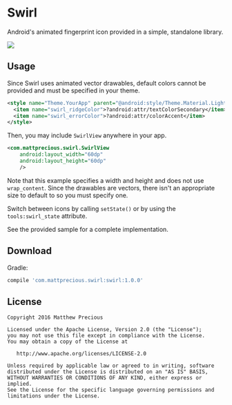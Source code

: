 Swirl
======

Android's animated fingerprint icon provided in a simple, standalone library.

![](images/sample.gif)


Usage
-----

Since Swirl uses animated vector drawables, default colors cannot be provided and must be specified
in your theme.

```xml
<style name="Theme.YourApp" parent="@android:style/Theme.Material.Light">
  <item name="swirl_ridgeColor">?android:attr/textColorSecondary</item>
  <item name="swirl_errorColor">?android:attr/colorAccent</item>
</style>
```

Then, you may include `SwirlView` anywhere in your app.

```xml
<com.mattprecious.swirl.SwirlView
    android:layout_width="60dp"
    android:layout_height="60dp"
    />
```

Note that this example specifies a width and height and does not use `wrap_content`. Since the
drawables are vectors, there isn't an appropriate size to default to so you must specify one.

Switch between icons by calling `setState()` or by using the `tools:swirl_state` attribute.

See the provided sample for a complete implementation.


Download
--------

Gradle:

```groovy
compile 'com.mattprecious.swirl:swirl:1.0.0'
```


License
--------

    Copyright 2016 Matthew Precious

    Licensed under the Apache License, Version 2.0 (the "License");
    you may not use this file except in compliance with the License.
    You may obtain a copy of the License at

       http://www.apache.org/licenses/LICENSE-2.0

    Unless required by applicable law or agreed to in writing, software
    distributed under the License is distributed on an "AS IS" BASIS,
    WITHOUT WARRANTIES OR CONDITIONS OF ANY KIND, either express or implied.
    See the License for the specific language governing permissions and
    limitations under the License.

